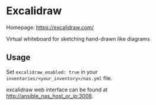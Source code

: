 # Excalidraw

Homepage: <https://excalidraw.com/>

Virtual whiteboard for sketching hand-drawn like diagrams

## Usage

Set `excalidraw_enabled: true` in your `inventories/<your_inventory>/nas.yml` file.

excalidraw web interface can be found at <http://ansible_nas_host_or_ip:3008>.
